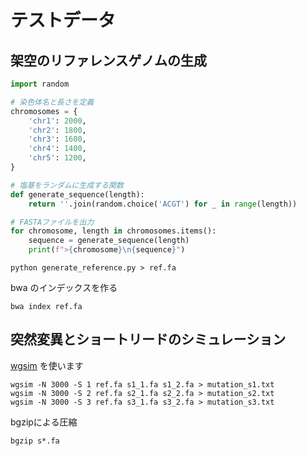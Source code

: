# テストデータ

## 架空のリファレンスゲノムの生成

```python
import random

# 染色体名と長さを定義
chromosomes = {
    'chr1': 2000,
    'chr2': 1800,
    'chr3': 1600,
    'chr4': 1400,
    'chr5': 1200,
}

# 塩基をランダムに生成する関数
def generate_sequence(length):
    return ''.join(random.choice('ACGT') for _ in range(length))

# FASTAファイルを出力
for chromosome, length in chromosomes.items():
    sequence = generate_sequence(length)
    print(f">{chromosome}\n{sequence}")
```

```
python generate_reference.py > ref.fa
```

bwa のインデックスを作る

```
bwa index ref.fa
```

## 突然変異とショートリードのシミュレーション

[wgsim](https://github.com/lh3/wgsim) を使います

```
wgsim -N 3000 -S 1 ref.fa s1_1.fa s1_2.fa > mutation_s1.txt
wgsim -N 3000 -S 2 ref.fa s2_1.fa s2_2.fa > mutation_s2.txt
wgsim -N 3000 -S 3 ref.fa s3_1.fa s3_2.fa > mutation_s3.txt
```

bgzipによる圧縮

```
bgzip s*.fa
```

